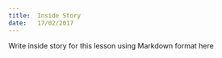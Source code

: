 ```yaml
---
title:  Inside Story
date:   17/02/2017
---
```


Write inside story for this lesson using Markdown format here
